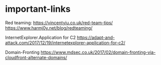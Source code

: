 # important-links

Red teaming:
https://vincentyiu.co.uk/red-team-tips/
https://www.harmj0y.net/blog/redteaming/



InternetExplorer.Application for C2
https://adapt-and-attack.com/2017/12/19/internetexplorer-application-for-c2/


Domain-Fronting
https://www.mdsec.co.uk/2017/02/domain-fronting-via-cloudfront-alternate-domains/

